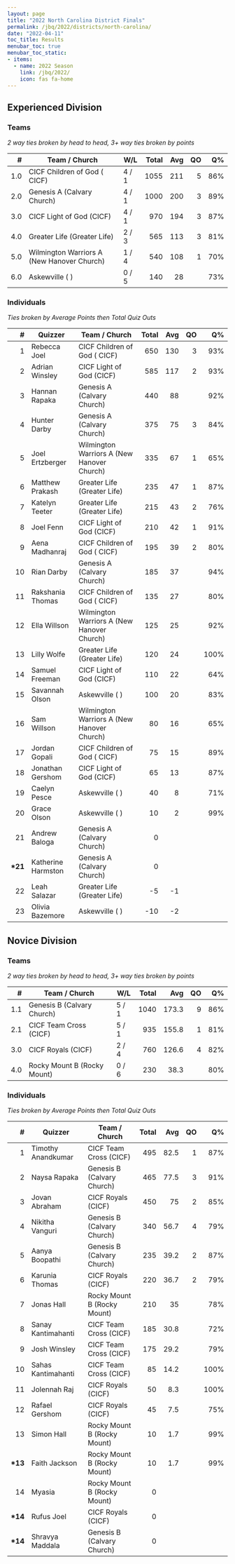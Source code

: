 ```yaml
---
layout: page
title: "2022 North Carolina District Finals"
permalink: /jbq/2022/districts/north-carolina/
date: "2022-04-11"
toc_title: Results
menubar_toc: true
menubar_toc_static:
- items:
  - name: 2022 Season
    link: /jbq/2022/
    icon: fas fa-home
---
```


## Experienced Division

### Teams

*2 way ties broken by head to head, 3+ way ties broken by points*

| #   | Team / Church                              | W/L   | Total | Avg | QO | Q%  |
|----:|--------------------------------------------|-------|------:|----:|---:|----:|
| 1.0 | CICF Children of God ( CICF)               | 4 / 1 | 1055  | 211 | 5  | 86% |
| 2.0 | Genesis A (Calvary Church)                 | 4 / 1 | 1000  | 200 | 3  | 89% |
| 3.0 | CICF Light of God (CICF)                   | 4 / 1 | 970   | 194 | 3  | 87% |
| 4.0 | Greater Life (Greater Life)                | 2 / 3 | 565   | 113 | 3  | 81% |
| 5.0 | Wilmington Warriors A (New Hanover Church) | 1 / 4 | 540   | 108 | 1  | 70% |
| 6.0 | Askewville ( )                             | 0 / 5 | 140   | 28  |    | 73% |

### Individuals

*Ties broken by Average Points then Total Quiz Outs*

| #        | Quizzer            | Team / Church                              | Total | Avg | QO | Q%   |
|---------:|--------------------|--------------------------------------------|------:|----:|---:|-----:|
| 1        | Rebecca Joel       | CICF Children of God ( CICF)               | 650   | 130 | 3  | 93%  |
| 2        | Adrian Winsley     | CICF Light of God (CICF)                   | 585   | 117 | 2  | 93%  |
| 3        | Hannan Rapaka      | Genesis A (Calvary Church)                 | 440   | 88  |    | 92%  |
| 4        | Hunter Darby       | Genesis A (Calvary Church)                 | 375   | 75  | 3  | 84%  |
| 5        | Joel Ertzberger    | Wilmington Warriors A (New Hanover Church) | 335   | 67  | 1  | 65%  |
| 6        | Matthew Prakash    | Greater Life (Greater Life)                | 235   | 47  | 1  | 87%  |
| 7        | Katelyn Teeter     | Greater Life (Greater Life)                | 215   | 43  | 2  | 76%  |
| 8        | Joel Fenn          | CICF Light of God (CICF)                   | 210   | 42  | 1  | 91%  |
| 9        | Aena Madhanraj     | CICF Children of God ( CICF)               | 195   | 39  | 2  | 80%  |
| 10       | Rian Darby         | Genesis A (Calvary Church)                 | 185   | 37  |    | 94%  |
| 11       | Rakshania Thomas   | CICF Children of God ( CICF)               | 135   | 27  |    | 80%  |
| 12       | Ella Willson       | Wilmington Warriors A (New Hanover Church) | 125   | 25  |    | 92%  |
| 13       | Lilly Wolfe        | Greater Life (Greater Life)                | 120   | 24  |    | 100% |
| 14       | Samuel Freeman     | CICF Light of God (CICF)                   | 110   | 22  |    | 64%  |
| 15       | Savannah Olson     | Askewville ( )                             | 100   | 20  |    | 83%  |
| 16       | Sam Willson        | Wilmington Warriors A (New Hanover Church) | 80    | 16  |    | 65%  |
| 17       | Jordan Gopali      | CICF Children of God ( CICF)               | 75    | 15  |    | 89%  |
| 18       | Jonathan Gershom   | CICF Light of God (CICF)                   | 65    | 13  |    | 87%  |
| 19       | Caelyn Pesce       | Askewville ( )                             | 40    | 8   |    | 71%  |
| 20       | Grace Olson        | Askewville ( )                             | 10    | 2   |    | 99%  |
| 21       | Andrew Baloga      | Genesis A (Calvary Church)                 | 0     |     |    |      |
| **\*21** | Katherine Harmston | Genesis A (Calvary Church)                 | 0     |     |    |      |
| 22       | Leah Salazar       | Greater Life (Greater Life)                | -5    | -1  |    |      |
| 23       | Olivia Bazemore    | Askewville ( )                             | -10   | -2  |    |      |

## Novice Division

### Teams

*2 way ties broken by head to head, 3+ way ties broken by points*

| #   | Team / Church               | W/L   | Total | Avg   | QO | Q%  |
|----:|-----------------------------|-------|------:|------:|---:|----:|
| 1.1 | Genesis B (Calvary Church)  | 5 / 1 | 1040  | 173.3 | 9  | 86% |
| 2.1 | CICF Team Cross (CICF)      | 5 / 1 | 935   | 155.8 | 1  | 81% |
| 3.0 | CICF Royals (CICF)          | 2 / 4 | 760   | 126.6 | 4  | 82% |
| 4.0 | Rocky Mount B (Rocky Mount) | 0 / 6 | 230   | 38.3  |    | 80% |

### Individuals

*Ties broken by Average Points then Total Quiz Outs*

| #        | Quizzer            | Team / Church               | Total | Avg  | QO | Q%   |
|---------:|--------------------|-----------------------------|------:|-----:|---:|-----:|
| 1        | Timothy Anandkumar | CICF Team Cross (CICF)      | 495   | 82.5 | 1  | 87%  |
| 2        | Naysa Rapaka       | Genesis B (Calvary Church)  | 465   | 77.5 | 3  | 91%  |
| 3        | Jovan Abraham      | CICF Royals (CICF)          | 450   | 75   | 2  | 85%  |
| 4        | Nikitha Vanguri    | Genesis B (Calvary Church)  | 340   | 56.7 | 4  | 79%  |
| 5        | Aanya Boopathi     | Genesis B (Calvary Church)  | 235   | 39.2 | 2  | 87%  |
| 6        | Karunia Thomas     | CICF Royals (CICF)          | 220   | 36.7 | 2  | 79%  |
| 7        | Jonas Hall         | Rocky Mount B (Rocky Mount) | 210   | 35   |    | 78%  |
| 8        | Sanay Kantimahanti | CICF Team Cross (CICF)      | 185   | 30.8 |    | 72%  |
| 9        | Josh Winsley       | CICF Team Cross (CICF)      | 175   | 29.2 |    | 79%  |
| 10       | Sahas Kantimahanti | CICF Team Cross (CICF)      | 85    | 14.2 |    | 100% |
| 11       | Jolennah Raj       | CICF Royals (CICF)          | 50    | 8.3  |    | 100% |
| 12       | Rafael Gershom     | CICF Royals (CICF)          | 45    | 7.5  |    | 75%  |
| 13       | Simon Hall         | Rocky Mount B (Rocky Mount) | 10    | 1.7  |    | 99%  |
| **\*13** | Faith Jackson      | Rocky Mount B (Rocky Mount) | 10    | 1.7  |    | 99%  |
| 14       | Myasia             | Rocky Mount B (Rocky Mount) | 0     |      |    |      |
| **\*14** | Rufus Joel         | CICF Royals (CICF)          | 0     |      |    |      |
| **\*14** | Shravya Maddala    | Genesis B (Calvary Church)  | 0     |      |    |      |

